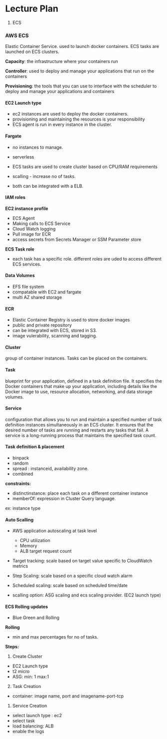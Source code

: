 # Lecture Plan

1. ECS



### AWS ECS 


Elastic Container Service. used to launch docker containers. ECS tasks are launched on ECS clusters.

**Capacity**: the infrastructure where your containers run

**Controller**: used to deploy and manage your applications that run on the containers

**Provisioning**: the tools that you can use to interface with the scheduler to deploy and manage your applications and containers


#### EC2 Launch type

- ec2 instances are used to deploy the docker containers.
- provisioning and maintaining the resources is your responsibility
- ECS agent is run in every instance in the cluster.


#### Fargate

- no instances to manage.
- serverless
- ECS tasks are used to create cluster based on CPU/RAM requirements
- scalling - increase no of tasks.


- both can be integrated with a ELB.

#### IAM roles

**EC2 instance profile**

- ECS Agent
- Making calls to ECS Service
- Cloud Watch logging
- Pull image for ECR
- access secrets from Secrets Manager or SSM Parameter store

**ECS Task role**

- each task has a specific role. different roles are uded to access different ECS services.


#### Data Volumes

- EFS file system
- compatable with EC2 and fargate
- multi AZ shared storage

#### ECR

- Elastic Container Registry is used to store docker images
- public and private repository
- can be integrated with ECS, stored in S3.
- image vulerability, scanning and tagging.


#### Cluster

group of container instances. Tasks can be placed on the containers.


#### Task

blueprint for your application, defined in a task definition file. It specifies the Docker containers that make up your application, including details like the Docker image to use, resource allocation, networking, and data storage volumes. 


#### Service

configuration that allows you to run and maintain a specified number of task definition instances simultaneously in an ECS cluster. It ensures that the desired number of tasks are running and restarts any tasks that fail. A service is a long-running process that maintains the specified task count.




#### Task definition & placement

- binpack
- random
- spread : instanceid, availability zone.
- combined


**constraints:**

- distinctinstance: place each task on a different container instance
- memberOf: expression in Cluster Query language.

ex: instance type


#### Auto Scalling


- AWS application autoscaling at task level

    - CPU utilization
    - Memory
    - ALB target request count

- Target tracking: scale based on target value specific to CloudWatch metrics
- Step Scaling: scale based on a specific cloud watch alarm
- Scheduled scaling: scale based on scheduled time/date
- scalling option: ASG scaling and ecs scaling provider. (EC2 launch type)

#### ECS Rolling updates


- Blue Green and Rolling

**Rolling**

- min and max percentages for no of tasks.


**Steps:**


1. Create Cluster

- EC2 Launch type
- t2 micro
- ASG: min: 1 max:1


2. Task Creation

- container: image name, port and imagename-port-tcp

1. Service Creation

- select launch type : ec2
- select task
- load balancing: ALB
- enable the logs



